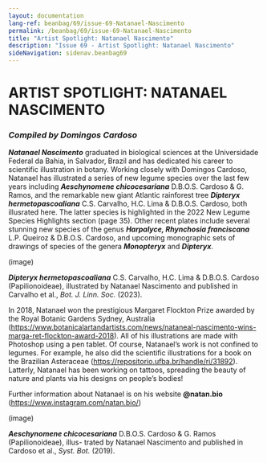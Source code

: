 ```yaml
---
layout: documentation
lang-ref: beanbag/69/issue-69-Natanael-Nascimento
permalink: /beanbag/69/issue-69-Natanael-Nascimento
title: "Artist Spotlight: Natanael Nascimento"
description: "Issue 69 - Artist Spotlight: Natanael Nascimento"
sideNavigation: sidenav.beanbag69
---
```


# ARTIST SPOTLIGHT: NATANAEL NASCIMENTO

### *Compiled by Domingos Cardoso*


***Natanael Nascimento*** graduated in biological sciences at the Universidade Federal da Bahia, in Salvador, Brazil and has dedicated his career to scientific illustration in botany. Working closely with Domingos Cardoso, Natanael has illustrated a series of new legume species over the last few years including ***Aeschynomene chicocesariana*** D.B.O.S. Cardoso & G. Ramos, and the remarkable new giant Atlantic rainforest tree ***Dipteryx hermetopascoaliana*** C.S. Carvalho, H.C. Lima & D.B.O.S. Cardoso, both illusrated here. The latter species is highlighted in the 2022 New Legume Species Highlights section (page 35). Other recent plates include several stunning new species of the genus ***Harpalyce, Rhynchosia franciscana*** L.P. Queiroz & D.B.O.S. Cardoso, and upcoming monographic sets of drawings of species of the genera ***Monopteryx*** and ***Dipteryx***.

(image)

***Dipteryx hermetopascoaliana*** C.S. Carvalho, H.C. Lima & D.B.O.S. Cardoso (Papilionoideae), illustrated by Natanael Nascimento and published in Carvalho et al., *Bot. J. Linn. Soc.* (2023).

In 2018, Natanael won the prestigious Margaret Flockton Prize awarded by the Royal Botanic Gardens Sydney, Australia (https://www.botanicalartandartists.com/news/nataneal-nascimento-wins-marga-ret-flockton-award-2018). All of his illustrations are made with Photoshop using a pen tablet. Of course, Natanael’s work is not confined to legumes. For example, he also did the scientific illustrations for a book on the Brazilian Asteraceae (https://repositorio.ufba.br/handle/ri/31892). Latterly, Natanael has been working on tattoos, spreading the beauty of nature and plants via his designs on people’s bodies!

Further information about Natanael is on his website **@natan.bio**\
(https://www.instagram.com/natan.bio/)

(image)

***Aeschynomene chicocesariana*** D.B.O.S. Cardoso & G. Ramos (Papilionoideae), illus- trated by Natanael Nascimento and published in Cardoso et al., *Syst. Bot.* (2019).

